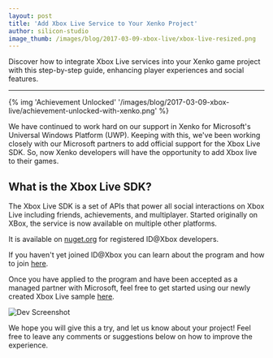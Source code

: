 ```yaml
---
layout: post
title: 'Add Xbox Live Service to Your Xenko Project'
author: silicon-studio
image_thumb: /images/blog/2017-03-09-xbox-live/xbox-live-resized.png
---
```


Discover how to integrate Xbox Live services into your Xenko game project with this step-by-step guide, enhancing player experiences and social features.

---

{% img 'Achievement Unlocked' '/images/blog/2017-03-09-xbox-live/achievement-unlocked-with-xenko.png' %}

We have continued to work hard on our support in Xenko for Microsoft's Universal Windows Platform (UWP). Keeping with this, we've been working closely with our Microsoft partners to add official support for the Xbox Live SDK. So, now Xenko developers will have the opportunity to add Xbox live to their games. 

## What is the Xbox Live SDK?

The Xbox Live SDK is a set of APIs that power all social interactions on Xbox Live including friends, achievements, and multiplayer. Started originally on XBox, the service is now available on multiple other platforms.

It is available on [nuget.org](https://www.nuget.org/profiles/XboxLive) for registered ID@Xbox developers.

If you haven't yet joined ID@Xbox you can learn about the program and how to join [here](http://www.xbox.com/en-US/developers/id).

Once you have applied to the program and have been accepted as a managed partner with Microsoft, feel free to get started using our newly created Xbox Live sample [here](http://doc.stride3d.net/latest/manual/platforms/uwp/xbox-live.html). 

![Dev Screenshot](../../images/blog/2017-03-09-xbox-live/xbox-live-dev-screen.png)

We hope you will give this a try, and let us know about your project! Feel free to leave any comments or suggestions below on how to improve the experience.